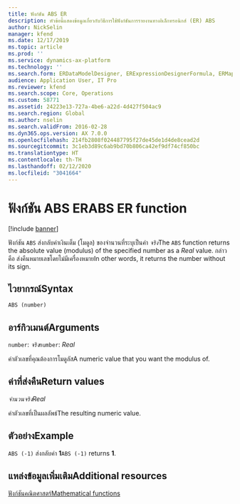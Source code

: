 ```yaml
---
title: ฟังก์ชัน ABS ER
description: หัวข้อนี้แสดงข้อมูลเกี่ยวกับวิธีการใช้ฟังก์ชันการรายงานทางอิเล็กทรอนิกส์ (ER) ABS
author: NickSelin
manager: kfend
ms.date: 12/17/2019
ms.topic: article
ms.prod: ''
ms.service: dynamics-ax-platform
ms.technology: ''
ms.search.form: ERDataModelDesigner, ERExpressionDesignerFormula, ERMappedFormatDesigner, ERModelMappingDesigner
audience: Application User, IT Pro
ms.reviewer: kfend
ms.search.scope: Core, Operations
ms.custom: 58771
ms.assetid: 24223e13-727a-4be6-a22d-4d427f504ac9
ms.search.region: Global
ms.author: nselin
ms.search.validFrom: 2016-02-28
ms.dyn365.ops.version: AX 7.0.0
ms.openlocfilehash: 214fb2808f024487795f27de45de1d4de8cead2d
ms.sourcegitcommit: 3c1eb3d89c6ab9bd70b806ca42ef9df74cf850bc
ms.translationtype: HT
ms.contentlocale: th-TH
ms.lasthandoff: 02/12/2020
ms.locfileid: "3041664"
---
```

# <span data-ttu-id="1632f-103"><a name="ABS">ฟังก์ชัน ABS ER</a></span><span class="sxs-lookup"><span data-stu-id="1632f-103"><a name="ABS">ABS ER function</a></span></span>

[!include [banner](../includes/banner.md)]

<span data-ttu-id="1632f-104">ฟังก์ชัน `ABS` ส่งกลับค่าเงินเต็ม (โมดูล) ของจำนวนที่ระบุเป็นค่า *จริง*</span><span class="sxs-lookup"><span data-stu-id="1632f-104">The `ABS` function returns the absolute value (modulus) of the specified number as a *Real* value.</span></span> <span data-ttu-id="1632f-105">กล่าวคือ ส่งคืนหมายเลขโดยไม่มีเครื่องหมาย</span><span class="sxs-lookup"><span data-stu-id="1632f-105">In other words, it returns the number without its sign.</span></span>

## <a name="syntax"></a><span data-ttu-id="1632f-106">ไวยากรณ์</span><span class="sxs-lookup"><span data-stu-id="1632f-106">Syntax</span></span>

```vb
ABS (number)
```

## <a name="arguments"></a><span data-ttu-id="1632f-107">อาร์กิวเมนต์</span><span class="sxs-lookup"><span data-stu-id="1632f-107">Arguments</span></span>

<span data-ttu-id="1632f-108">`number`: *จริง*</span><span class="sxs-lookup"><span data-stu-id="1632f-108">`number`: *Real*</span></span>

<span data-ttu-id="1632f-109">ค่าตัวเลขที่คุณต้องการโมดูลัส</span><span class="sxs-lookup"><span data-stu-id="1632f-109">A numeric value that you want the modulus of.</span></span>

## <a name="return-values"></a><span data-ttu-id="1632f-110">ค่าที่ส่งคืน</span><span class="sxs-lookup"><span data-stu-id="1632f-110">Return values</span></span>

<span data-ttu-id="1632f-111">*จำนวนจริง*</span><span class="sxs-lookup"><span data-stu-id="1632f-111">*Real*</span></span>

<span data-ttu-id="1632f-112">ค่าตัวเลขที่เป็นผลลัพธ์</span><span class="sxs-lookup"><span data-stu-id="1632f-112">The resulting numeric value.</span></span>

## <a name="example"></a><span data-ttu-id="1632f-113">ตัวอย่าง</span><span class="sxs-lookup"><span data-stu-id="1632f-113">Example</span></span>

<span data-ttu-id="1632f-114">`ABS (-1)` ส่งกลับค่า **1**</span><span class="sxs-lookup"><span data-stu-id="1632f-114">`ABS (-1)` returns **1**.</span></span>

## <a name="additional-resources"></a><span data-ttu-id="1632f-115">แหล่งข้อมูลเพิ่มเติม</span><span class="sxs-lookup"><span data-stu-id="1632f-115">Additional resources</span></span>

[<span data-ttu-id="1632f-116">ฟังก์ชันคณิตศาสตร์</span><span class="sxs-lookup"><span data-stu-id="1632f-116">Mathematical functions</span></span>](er-functions-category-mathematical.md)
